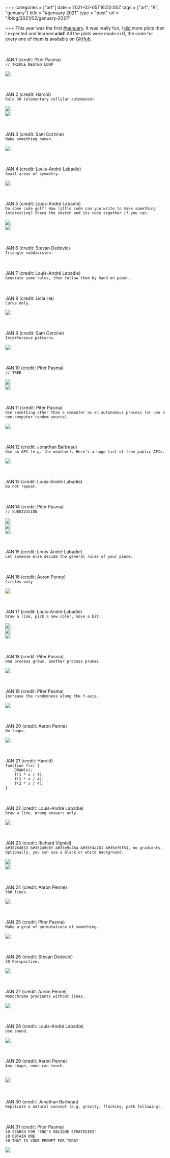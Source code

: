 +++
categories = ["art"]
date = 2021-02-05T16:50:00Z
tags = ["art", "R", "genuary"]
title = "#genuary 2021"
type = "post"
url = "/blog/2021/02/genuary-2021"

+++
This year was the first [#genuary](https://genuary2021.github.io/). It was really fun, I [did](https://twitter.com/search?q=%40geokaramanis%20%23genuary&src=typed_query) more plots than I expected and learned **a lot**! All the plots were made in R, the code for every one of them is available on [GitHub](https://github.com/gkaramanis/aRtist/tree/main/genuary).

&nbsp;&nbsp;  
&nbsp;&nbsp;  
JAN.1 (credit: Piter Pasma)  
`// TRIPLE NESTED LOOP `  

![](2021-1.png)

&nbsp;&nbsp;  
&nbsp;&nbsp;  
JAN.2 (credit: Harold)  
`Rule 30 (elementary cellular automaton)`  

![](2021-2.png)  
![](2021-2b.png)

&nbsp;&nbsp;  
&nbsp;&nbsp;  
JAN.3 (credit: Sam Corzine)  
`Make something human.`  

![](2021-3.png)

&nbsp;&nbsp;  
&nbsp;&nbsp;  
JAN.4 (credit: Louis-André Labadie)  
`Small areas of symmetry.`  

![](2021-4.png)


&nbsp;&nbsp;  
&nbsp;&nbsp;  
JAN.5 (credit: Louis-André Labadie)  
`Do some code golf! How little code can you write to make something interesting? Share the sketch and its code together if you can.`  

![](2021-5a.png)  
![](2021-5b.png)

&nbsp;&nbsp;  
&nbsp;&nbsp;  
JAN.6 (credit: Stevan Dedovic)  
`Triangle subdivision.`  


&nbsp;&nbsp;  
&nbsp;&nbsp;  
JAN.7 (credit: Louis-André Labadie)  
`Generate some rules, then follow them by hand on paper.`  


&nbsp;&nbsp;  
&nbsp;&nbsp;  
JAN.8 (credit: Licia He)  
`Curve only.`  

![](2021-8.png)


&nbsp;&nbsp;  
&nbsp;&nbsp;  
JAN.9 (credit: Sam Corzine)  
`Interference patterns.`  

![](2021-9.png)

&nbsp;&nbsp;  
&nbsp;&nbsp;  
JAN.10 (credit: Piter Pasma)  
`// TREE`  

![](2021-10.png)  
![](2021-10b.png)

&nbsp;&nbsp;  
&nbsp;&nbsp;  
JAN.11 (credit: Piter Pasma)  
`Use something other than a computer as an autonomous process (or use a non-computer random source).`  

![](2021-11.png)

&nbsp;&nbsp;  
&nbsp;&nbsp;  
JAN.12 (credit: Jonathan Barbeau)  
`Use an API (e.g. the weather). Here’s a huge list of free public APIs.`  

![](2021-12.png)

&nbsp;&nbsp;  
&nbsp;&nbsp;  
JAN.13 (credit: Louis-André Labadie)  
`Do not repeat.`  


&nbsp;&nbsp;  
&nbsp;&nbsp;  
JAN.14 (credit: Piter Pasma)  
`// SUBDIVISION`  

![](2021-14-328.png)  
![](2021-14-386.png)  
![](2021-14-827.png)

&nbsp;&nbsp;  
&nbsp;&nbsp;  
JAN.15 (credit: Louis-André Labadie)  
`Let someone else decide the general rules of your piece.`  


&nbsp;&nbsp;  
&nbsp;&nbsp;  
JAN.16 (credit: Aaron Penne)  
`Circles only`  

![](2021-16.png)

&nbsp;&nbsp;  
&nbsp;&nbsp;  
JAN.17 (credit: Louis-André Labadie)  
`Draw a line, pick a new color, move a bit.`  

![](2021-17-27608.png)  
![](2021-17-47352.png)  
![](2021-17-99101.png)

&nbsp;&nbsp;  
&nbsp;&nbsp;  
JAN.18 (credit: Piter Pasma)  
`One process grows, another process prunes.`  

![](2021-18.png)

&nbsp;&nbsp;  
&nbsp;&nbsp;  
JAN.19 (credit: Piter Pasma)  
`Increase the randomness along the Y-axis.`  

![](2021-19.png)

&nbsp;&nbsp;  
&nbsp;&nbsp;  
JAN.20 (credit: Aaron Penne)  
`No loops.`  

![](2021-20.png)

&nbsp;&nbsp;  
&nbsp;&nbsp;  
JAN.21 (credit: Harold)  
`function f(x) { `  
`    DRAW(x);`  
`    f(1 * x / 4);`  
`    f(2 * x / 4);`  
`    f(3 * x / 4);`  
`}`

&nbsp;&nbsp;  
&nbsp;&nbsp;  
JAN.22 (credit: Louis-André Labadie)  
`Draw a line. Wrong answers only.`  

![](2021-22.png)

&nbsp;&nbsp;  
&nbsp;&nbsp;  
JAN.23 (credit: Richard Vigniel)  
`&#35264653 &#352a9d8f &#35e9c46a &#35f4a261 &#35e76f51, no gradients.`  
`Optionally, you can use a black or white background.`  

![](2021-23b.png)  
![](2021-23e.png)

&nbsp;&nbsp;  
&nbsp;&nbsp;  
JAN.24 (credit: Aaron Penne)  
`500 lines.`  

![](2021-24.png)

&nbsp;&nbsp;  
&nbsp;&nbsp;  
JAN.25 (credit: Piter Pasma)  
`Make a grid of permutations of something.`  

![](2021-25.png)

&nbsp;&nbsp;  
&nbsp;&nbsp;  
JAN.26 (credit: Stevan Dedovic)  
`2D Perspective.`  

![](2021-26.png)

&nbsp;&nbsp;  
&nbsp;&nbsp;  
JAN.27 (credit: Aaron Penne)  
`Monochrome gradients without lines.`  

![](2021-27.png)

&nbsp;&nbsp;  
&nbsp;&nbsp;  
JAN.28 (credit: Louis-André Labadie)  
`Use sound.`  

![](2021-28.png)

&nbsp;&nbsp;  
&nbsp;&nbsp;  
JAN.29 (credit: Aaron Penne)  
`Any shape, none can touch.`  

![](2021-29.png)
---
&nbsp;&nbsp;  
&nbsp;&nbsp;  
JAN.30 (credit: Jonathan Barbeau)  
`Replicate a natural concept (e.g. gravity, flocking, path following).`  


&nbsp;&nbsp;  
&nbsp;&nbsp;  
JAN.31 (credit: Piter Pasma)  
`10 SEARCH FOR "ENO'S OBLIQUE STRATEGIES"`  
`20 OBTAIN ONE`  
`30 THAT IS YOUR PROMPT FOR TODAY`  

![](2021-31.png)

